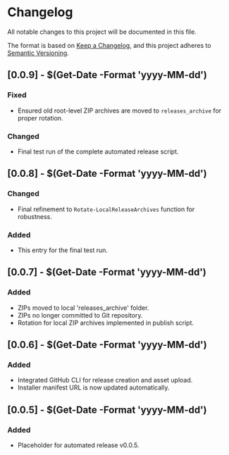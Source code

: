 # Changelog

All notable changes to this project will be documented in this file.

The format is based on [Keep a Changelog](https://keepachangelog.com/en/1.0.0/),
and this project adheres to [Semantic Versioning](https://semver.org/spec/v2.0.0.html).

## [0.0.9] - $(Get-Date -Format 'yyyy-MM-dd')
### Fixed
- Ensured old root-level ZIP archives are moved to `releases_archive` for proper rotation.
### Changed
- Final test run of the complete automated release script.

## [0.0.8] - $(Get-Date -Format 'yyyy-MM-dd')
### Changed
- Final refinement to `Rotate-LocalReleaseArchives` function for robustness.
### Added
- This entry for the final test run.

## [0.0.7] - $(Get-Date -Format 'yyyy-MM-dd')
### Added
- ZIPs moved to local 'releases_archive' folder.
- ZIPs no longer committed to Git repository.
- Rotation for local ZIP archives implemented in publish script.

## [0.0.6] - $(Get-Date -Format 'yyyy-MM-dd')
### Added
- Integrated GitHub CLI for release creation and asset upload.
- Installer manifest URL is now updated automatically.

## [0.0.5] - $(Get-Date -Format 'yyyy-MM-dd')
### Added
- Placeholder for automated release v0.0.5.